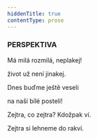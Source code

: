 ```yaml
---
hiddenTitle: true
contentType: prose
---
```


<section>

### PERSPEKTIVA

Má milá rozmilá, neplakej! 

život už není jinakej.

Dnes buďme ještě veseli 

na naší bílé posteli!

Zejtra, co zejtra? Kdožpak ví. 

Zejtra si lehneme do rakví.

</section>

